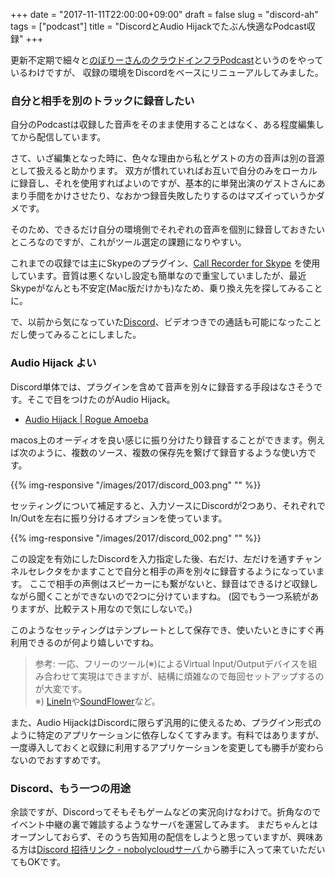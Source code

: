 +++
date = "2017-11-11T22:00:00+09:00"
draft = false
slug = "discord-ah"
tags = ["podcast"]
title = "DiscordとAudio Hijackでたぶん快適なPodcast収録"
+++

更新不定期で細々と[のぼりーさんのクラウドインフラPodcast](https://cloudinfra.audio)というのをやっているわけですが、
収録の環境をDiscordをベースにリニューアルしてみました。

### 自分と相手を別のトラックに録音したい

自分のPodcastは収録した音声をそのまま使用することはなく、ある程度編集してから配信しています。

さて、いざ編集となった時に、色々な理由から私とゲストの方の音声は別の音源として扱えると助かります。
双方が慣れていればお互いで自分のみをローカルに録音し、それを使用すればよいのですが、基本的に単発出演のゲストさんにあまり手間をかけさせたり、なおかつ録音失敗したりするのはマズイっていうかダメです。

そのため、できるだけ自分の環境側でそれぞれの音声を個別に録音しておきたいところなのですが、これがツール選定の課題になりやすい。

これまでの収録では主にSkypeのプラグイン、[Call Recorder for Skype](http://www.ecamm.com/mac/callrecorder/) を使用しています。音質は悪くないし設定も簡単なので重宝していましたが、最近Skypeがなんとも不安定(Mac版だけかも)なため、乗り換え先を探してみることに。

で、以前から気になっていた[Discord](https://discordapp.com)、ビデオつきでの通話も可能になったことだし使ってみることにしました。

### Audio Hijack よい

Discord単体では、プラグインを含めて音声を別々に録音する手段はなさそうです。そこで目をつけたのがAudio Hijack。

- [Audio Hijack | Rogue Amoeba](https://rogueamoeba.com/audiohijack/)

macos上のオーディオを良い感じに振り分けたり録音することができます。例えば次のように、複数のソース、複数の保存先を繋げて録音するような使い方です。

{{% img-responsive "/images/2017/discord_003.png" "" %}}

セッティングについて補足すると、入力ソースにDiscordが2つあり、それぞれでIn/Outを左右に振り分けるオプションを使っています。

{{% img-responsive "/images/2017/discord_002.png" "" %}}

この設定を有効にしたDiscordを入力指定した後、右だけ、左だけを通すチャンネルセレクタをかますことで自分と相手の声を別々に録音するようになっています。
ここで相手の声側はスピーカーにも繋がないと、録音はできるけど収録しながら聞くことができないので2つに分けていますね。
(図でもう一つ系統がありますが、比較テスト用なので気にしないで。)

このようなセッティングはテンプレートとして保存でき、使いたいときにすぐ再利用できるのが何より嬉しいですね。

> 参考:  一応、フリーのツール(※)によるVirtual Input/Outputデバイスを組み合わせて実現はできますが、結構に煩雑なので毎回セットアップするのが大変です。<br>
> ※) [LineIn](http://rogueamoeba.com/legacy/)や[SoundFlower](https://soundflower.softonic.jp/mac)など。

また、Audio HijackはDiscordに限らず汎用的に使えるため、プラグイン形式のように特定のアプリケーションに依存しなくてすみます。有料ではありますが、一度導入しておくと収録に利用するアプリケーションを変更しても勝手が変わらないのでおすすめです。

### Discord、もう一つの用途

余談ですが、Discordってそもそもゲームなどの実況向けなわけで。折角なのでイベント中継の裏で雑談するようなサーバを運営してみます。
まだちゃんとはオープンしておらず、そのうち告知用の配信をしようと思っていますが、興味ある方は[Discord 招待リンク - nobolycloudサーバ ](https://discord.gg/AxAwMER)から勝手に入って来ていただいてもOKです。
